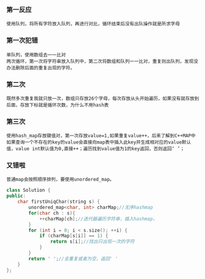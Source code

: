 ### 第一反应
	使用队列，将所有字符放入队列，再进行对比，循环结束后没有出队操作就是所求字母
### 第一次犯错 
	单队列，使用数组去一一比对
	两次循环，第一次将字符串放入队列中，第二次将数组和队列一一比对，重复则出队列，发现没办法删除后面的重复出现的字符。
### 第二次
	既然多次重复我就只放一次，数组只存放26个字母，每次存放从头开始遍历，如果没有就存放到后面，存放下标就是循环次数，为什么不用hash表
### 第三次
	使用hash_map存放键值对，第一次存放value=1,如果重复value++，后来了解到C++MAP中如果查询一个不存在的key的value会直接向map表中插入此key并生成相对应的value默认值，value int默认值为0,直接++；遍历找到value值为1的key返回，否则返回‘ ’；
### 又错啦
	普通map会按照顺序排列，要使用unordered_map。
``````cpp
class Solution {
public:
    char firstUniqChar(string s) {
        unordered_map<char, int> charMap;//无序hashmap
        for(char ch : s){
            ++charMap[ch];//迭代器遍历字符串，插入hashmap，
        }
        for (int i = 0; i < s.size(); ++i) {
            if (charMap[s[i]] == 1) {
                return s[i];//找出只出现一次的字符
            }
        }
        return ' ';//全重复或者为空，返回' '
    }
};
``````
